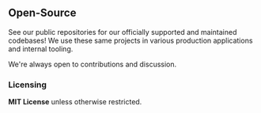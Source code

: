 ## Open-Source

See our public repositories for our officially supported and maintained codebases! We use these same
projects in various production applications and internal tooling. 

We're always open to contributions and discussion.

### Licensing

**MIT License** unless otherwise restricted.

